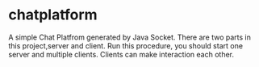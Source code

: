 # chatplatform
A simple Chat Platfrom generated by Java Socket. 
There are two parts in this project,server and client.
Run this procedure, you should start one server and multiple clients.
Clients can make interaction each other. 
